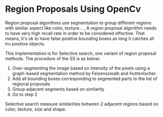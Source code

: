 # Region Proposals Using OpenCv
Region proposal algorithms use segmentation to group different regions with similar aspect like color, texture... 
, 
A region proposal algorithm needs to have very high recall rate in order to be considered effective. That means, it's ok to have false positive bounding boxes as long it catches all tru positive objects.

This implementation is for Selective search, one variant of region proposal methods. The procedure of the SS is as below:

1. Over-segmenting the image based on intensity of the pixels using a graph-based segmentation method by Felzenszwalb and Huttenlocher.
2. Add all bounding boxes corresponding to segmented parts to the list of regional proposals
3. Group adjacent segments based on similarity
4. Go to step 2

Selective search measure similarities between 2 adjacent regions based on color, texture, size and shape.

